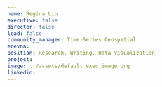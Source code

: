 ```yaml
---
name: Regina Liu
executive: false
director: false
lead: false
community_manager: Time-Series Geospatial
erevna:
position: Research, Writing, Data Visualization
project:  
image: ../assets/default_exec_image.png
linkedin: 
---
```

